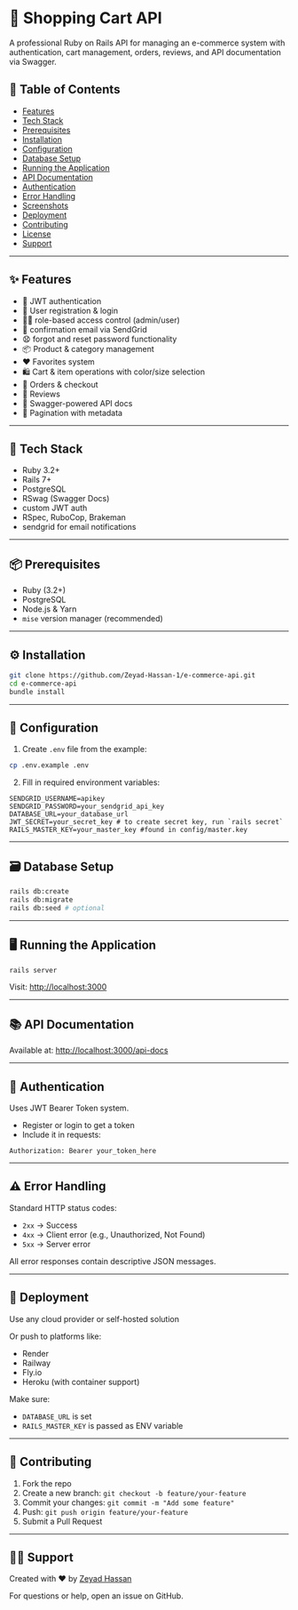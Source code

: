 # 🛒 Shopping Cart API

A professional Ruby on Rails API for managing an e-commerce system with authentication, cart management, orders, reviews, and API documentation via Swagger.

## 📑 Table of Contents
- [Features](#features)
- [Tech Stack](#tech-stack)
- [Prerequisites](#prerequisites)
- [Installation](#installation)
- [Configuration](#configuration)
- [Database Setup](#database-setup)
- [Running the Application](#running-the-application)
- [API Documentation](#api-documentation)
- [Authentication](#authentication)
- [Error Handling](#error-handling)
- [Screenshots](#screenshots)
- [Deployment](#deployment)
- [Contributing](#contributing)
- [License](#license)
- [Support](#support)

---

## ✨ Features
- 🔐 JWT authentication
- 👤 User registration & login
- 👨‍💼 role-based access control (admin/user)
- 📧 confirmation email via SendGrid
- 😧 forgot and reset password functionality
- 📦 Product & category management
- ❤️ Favorites system
- 🛍️ Cart & item operations with color/size selection
- 🧾 Orders & checkout
- 💬 Reviews
- 📘 Swagger-powered API docs
- 📄 Pagination with metadata

---

## 🧰 Tech Stack
- Ruby 3.2+
- Rails 7+
- PostgreSQL
- RSwag (Swagger Docs)
- custom JWT auth
- RSpec, RuboCop, Brakeman
- sendgrid for email notifications

---

## 📦 Prerequisites
- Ruby (3.2+)
- PostgreSQL
- Node.js & Yarn
- `mise` version manager (recommended)

---

## ⚙️ Installation

```bash
git clone https://github.com/Zeyad-Hassan-1/e-commerce-api.git
cd e-commerce-api
bundle install
```

---

## 🧪 Configuration

1. Create `.env` file from the example:
```bash
cp .env.example .env
```

2. Fill in required environment variables:
```env
SENDGRID_USERNAME=apikey
SENDGRID_PASSWORD=your_sendgrid_api_key
DATABASE_URL=your_database_url
JWT_SECRET=your_secret_key # to create secret key, run `rails secret`
RAILS_MASTER_KEY=your_master_key #found in config/master.key
```

---

## 🗃️ Database Setup

```bash
rails db:create
rails db:migrate
rails db:seed # optional
```

---

## 🖥️ Running the Application

```bash
rails server
```

Visit: [http://localhost:3000](http://localhost:3000)

---

## 📚 API Documentation

Available at: [http://localhost:3000/api-docs](http://localhost:3000/api-docs)

---

## 🔑 Authentication

Uses JWT Bearer Token system.

- Register or login to get a token
- Include it in requests:
```http
Authorization: Bearer your_token_here
```

---

## ⚠️ Error Handling

Standard HTTP status codes:
- `2xx` → Success
- `4xx` → Client error (e.g., Unauthorized, Not Found)
- `5xx` → Server error

All error responses contain descriptive JSON messages.

---

## 🚀 Deployment

Use any cloud provider or self-hosted solution

Or push to platforms like:
- Render
- Railway
- Fly.io
- Heroku (with container support)

Make sure:
- `DATABASE_URL` is set
- `RAILS_MASTER_KEY` is passed as ENV variable

---

## 🤝 Contributing

1. Fork the repo
2. Create a new branch: `git checkout -b feature/your-feature`
3. Commit your changes: `git commit -m "Add some feature"`
4. Push: `git push origin feature/your-feature`
5. Submit a Pull Request

---

## 👨‍💻 Support

Created with ❤️ by [Zeyad Hassan](https://github.com/Zeyad-Hassan-1)

For questions or help, open an issue on GitHub.
